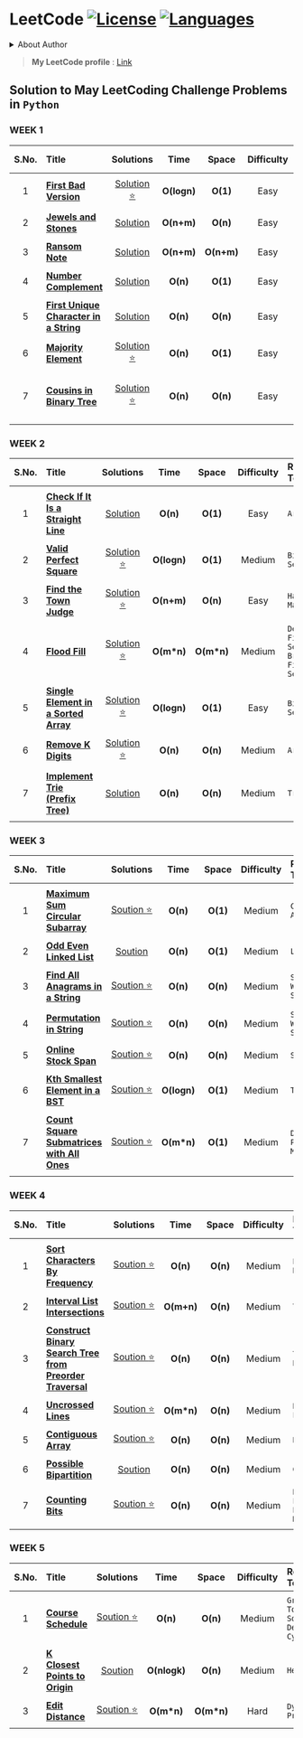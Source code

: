 # LeetCode [![License](https://img.shields.io/badge/License-MIT%20License-blue.svg)](LICENSE)  [![Languages](https://img.shields.io/badge/Languages-Python%20%7C%20MySQL%20%7C%20Bash-orange.svg?style=social&logo=python&logoWidth=20)](README.md)

<details>
<summary>About Author</summary>
  
- [ ] Final Year student pursuing Bachelors
- [ ] Looking for Job Opportunities :office:
- [ ] Can be reached out at :email: : maydev22@gmail.com

</details>

> **My LeetCode profile** : [Link](https://leetcode.com/maydev22/)

## Solution to May LeetCoding Challenge Problems in ```Python```

### WEEK 1

|  S.No. |                          Title                                       | Solutions |  Time | Space | Difficulty | Related Topics | 
| :---:  |                          :---                                        |  :---:   |  :---: | :---: |    :---:   | :--- |
||||||||
| 1 | [**First Bad Version**](https://leetcode.com/explore/challenge/card/may-leetcoding-challenge/534/week-1-may-1st-may-7th/3316/)             | [Solution :star:](https://github.com/may12day/May-LeetCoding-Challenge/tree/master/Week%201%20May%201st%E2%80%93May%207th/1%20First%20Bad%20Version) | **O(logn)** | **O(1)** | Easy | ```Binary Search``` |
||||||||
| 2 | [**Jewels and Stones**](https://leetcode.com/explore/challenge/card/may-leetcoding-challenge/534/week-1-may-1st-may-7th/3317/)             | [Solution](https://github.com/may12day/May-LeetCoding-Challenge/tree/master/Week%201%20May%201st%E2%80%93May%207th/2%20Jewels%20and%20Stones) | **O(n+m)** | **O(n)** | Easy | ```Set, Array``` |
||||||||
| 3 | [**Ransom Note**](https://leetcode.com/explore/challenge/card/may-leetcoding-challenge/534/week-1-may-1st-may-7th/3318/)             | [Solution](https://github.com/may12day/May-LeetCoding-Challenge/tree/master/Week%201%20May%201st%E2%80%93May%207th/3%20Ransom%20Note) | **O(n+m)** | **O(n+m)** | Easy | ```Hash Map``` |
||||||||
| 4 | [**Number Complement**](https://leetcode.com/explore/challenge/card/may-leetcoding-challenge/534/week-1-may-1st-may-7th/3319/)             | [Solution](https://github.com/may12day/May-LeetCoding-Challenge/tree/master/Week%201%20May%201st%E2%80%93May%207th/4%20Number%20Complement) | **O(n)** | **O(1)** | Easy | ```Bit Manipulation``` |
||||||||
| 5 | [**First Unique Character in a String**](https://leetcode.com/explore/challenge/card/may-leetcoding-challenge/534/week-1-may-1st-may-7th/3320/)             | [Solution](https://github.com/may12day/May-LeetCoding-Challenge/tree/master/Week%201%20May%201st%E2%80%93May%207th/5%20First%20Unique%20Character%20in%20a%20String) | **O(n)** | **O(n)** | Easy | ```Dequeue, Hash Map``` |
||||||||
| 6 | [**Majority Element**](https://leetcode.com/explore/challenge/card/may-leetcoding-challenge/534/week-1-may-1st-may-7th/3321/)             | [Solution :star:](https://github.com/may12day/May-LeetCoding-Challenge/tree/master/Week%201%20May%201st%E2%80%93May%207th/6%20Majority%20Element) | **O(n)** | **O(1)** | Easy | ```Array``` |
||||||||
| 7 | [**Cousins in Binary Tree**](https://leetcode.com/explore/challenge/card/may-leetcoding-challenge/534/week-1-may-1st-may-7th/3322/)             | [Solution :star:](https://github.com/may12day/May-LeetCoding-Challenge/tree/master/Week%201%20May%201st%E2%80%93May%207th/7%20Cousins%20in%20Binary%20Tree) | **O(n)** | **O(n)** | Easy | ```Breadth First Search, Depth First Search, Tree``` |
||||||||

### WEEK 2

|  S.No. |                          Title                                       | Solutions |  Time | Space | Difficulty | Related Topics | 
| :---:  |                          :---                                        |  :---:   |  :---: | :---: |    :---:   | :--- |
||||||||
| 1 | [**Check If It Is a Straight Line**](https://leetcode.com/explore/challenge/card/may-leetcoding-challenge/535/week-2-may-8th-may-14th/3323/)             | [Solution ](https://github.com/may12day/May-LeetCoding-Challenge/tree/master/Week%202%20May%208th%E2%80%93May%2014th/1%20Check%20If%20It%20Is%20a%20Straight%20Line) | **O(n)** | **O(1)** | Easy | ```Array``` |
||||||||
| 2 | [**Valid Perfect Square**](https://leetcode.com/explore/challenge/card/may-leetcoding-challenge/535/week-2-may-8th-may-14th/3324/)             | [Solution :star: ](https://github.com/may12day/May-LeetCoding-Challenge/tree/master/Week%202%20May%208th%E2%80%93May%2014th/2%20Valid%20Perfect%20Square) | **O(logn)** | **O(1)** | Medium | ```Binary Search``` |
||||||||
| 3 | [**Find the Town Judge**](https://leetcode.com/explore/challenge/card/may-leetcoding-challenge/535/week-2-may-8th-may-14th/3325/)             | [Solution :star: ](https://github.com/may12day/May-LeetCoding-Challenge/tree/master/Week%202%20May%208th%E2%80%93May%2014th/3%20Find%20the%20Town%20Judge) | **O(n+m)** | **O(n)** | Easy | ```Hash Map``` |
||||||||
| 4 | [**Flood Fill**](https://leetcode.com/explore/challenge/card/may-leetcoding-challenge/535/week-2-may-8th-may-14th/3326/)             | [Solution :star: ](https://github.com/may12day/May-LeetCoding-Challenge/tree/master/Week%202%20May%208th%E2%80%93May%2014th/4%20Flood%20Fill) | **O(m*n)** | **O(m*n)** | Medium | ```Depth First Search, Breadth First Search``` |
||||||||
| 5 | [**Single Element in a Sorted Array**](https://leetcode.com/explore/challenge/card/may-leetcoding-challenge/535/week-2-may-8th-may-14th/3327/)             | [Solution :star: ](https://github.com/may12day/May-LeetCoding-Challenge/tree/master/Week%202%20May%208th%E2%80%93May%2014th/5%20Single%20Element%20in%20a%20Sorted%20Array) | **O(logn)** | **O(1)** | Easy | ```Binary Search``` |
||||||||
| 6 | [**Remove K Digits**](https://leetcode.com/explore/challenge/card/may-leetcoding-challenge/535/week-2-may-8th-may-14th/3328/)             | [Solution :star: ](https://github.com/may12day/May-LeetCoding-Challenge/tree/master/Week%202%20May%208th%E2%80%93May%2014th/6%20Remove%20K%20Digits) | **O(n)** | **O(n)** | Medium | ```Array``` |
||||||||
| 7 | [**Implement Trie (Prefix Tree)**](https://leetcode.com/explore/challenge/card/may-leetcoding-challenge/535/week-2-may-8th-may-14th/3329/)             | [Solution ](https://github.com/may12day/May-LeetCoding-Challenge/tree/master/Week%202%20May%208th%E2%80%93May%2014th/7%20Implement%20Trie%20(Prefix%20Tree)) | **O(n)** | **O(n)** | Medium | ```Trie``` |
||||||||

### WEEK 3

|  S.No. |                          Title                                       | Solutions |  Time | Space | Difficulty | Related Topics | 
| :---:  |                          :---                                        |  :---:   |  :---: | :---: |    :---:   | :--- |
||||||||
| 1 | [**Maximum Sum Circular Subarray**](https://leetcode.com/explore/challenge/card/may-leetcoding-challenge/536/week-2-may-8th-may-14th/3330/)             | [Soution :star: ](https://github.com/may12day/May-LeetCoding-Challenge/tree/master/Week%203%20May%2015th%E2%80%93May%2021st/1%20Maximum%20Sum%20Circular%20Subarray) | **O(n)** | **O(1)** | Medium | ```Circular Array``` |
||||||||
| 2 | [**Odd Even Linked List**](https://leetcode.com/explore/challenge/card/may-leetcoding-challenge/536/week-2-may-8th-may-14th/3331/)             | [Soution ](https://github.com/may12day/May-LeetCoding-Challenge/tree/master/Week%203%20May%2015th%E2%80%93May%2021st/2%20Odd%20Even%20Linked%20List) | **O(n)** | **O(1)** | Medium | ```LinkedList``` |
||||||||
| 3 | [**Find All Anagrams in a String**](https://leetcode.com/explore/challenge/card/may-leetcoding-challenge/536/week-2-may-8th-may-14th/3332/)             | [Soution :star: ](https://github.com/may12day/May-LeetCoding-Challenge/tree/master/Week%203%20May%2015th%E2%80%93May%2021st/3%20Find%20All%20Anagrams%20in%20a%20String) | **O(n)** | **O(n)** | Medium | ```Sliding Window, Strings``` |
||||||||
| 4 | [**Permutation in String**](https://leetcode.com/explore/challenge/card/may-leetcoding-challenge/536/week-2-may-8th-may-14th/3333/)             | [Soution :star: ](https://github.com/may12day/May-LeetCoding-Challenge/tree/master/Week%203%20May%2015th%E2%80%93May%2021st/4%20Permutation%20in%20String) | **O(n)** | **O(n)** | Medium | ```Sliding Window, Strings``` |
||||||||
| 5 | [**Online Stock Span**](https://leetcode.com/explore/challenge/card/may-leetcoding-challenge/536/week-2-may-8th-may-14th/3334/)             | [Soution :star: ](https://github.com/may12day/May-LeetCoding-Challenge/tree/master/Week%203%20May%2015th%E2%80%93May%2021st/5%20Online%20Stock%20Span) | **O(n)** | **O(n)** | Medium | ```Stack``` |
||||||||
| 6 | [**Kth Smallest Element in a BST**](https://leetcode.com/explore/challenge/card/may-leetcoding-challenge/536/week-2-may-8th-may-14th/3335/)             | [Soution :star: ](https://github.com/may12day/May-LeetCoding-Challenge/tree/master/Week%203%20May%2015th%E2%80%93May%2021st/6%20Kth%20Smallest%20Element%20in%20a%20BST) | **O(logn)** | **O(1)** | Medium | ```Tree``` |
||||||||
| 7 | [**Count Square Submatrices with All Ones**](https://leetcode.com/explore/challenge/card/may-leetcoding-challenge/536/week-2-may-8th-may-14th/3336/)             | [Soution :star: ](https://github.com/may12day/May-LeetCoding-Challenge/tree/master/Week%203%20May%2015th%E2%80%93May%2021st/7%20Count%20Square%20Submatrices%20with%20All%20Ones) | **O(m*n)** | **O(1)** | Medium | ```Dynamic Programming, Matrix``` |
||||||||

### WEEK 4

|  S.No. |                          Title                                       | Solutions |  Time | Space | Difficulty | Related Topics | 
| :---:  |                          :---                                        |  :---:   |  :---: | :---: |    :---:   | :--- |
||||||||
| 1 | [**Sort Characters By Frequency**](https://leetcode.com/explore/challenge/card/may-leetcoding-challenge/537/week-4-may-22nd-may-28th/3337/)             | [Soution :star: ](https://github.com/may12day/May-LeetCoding-Challenge/tree/master/Week%204%20May%2022nd%E2%80%93May%2028th/1%20Sort%20Characters%20By%20Frequency) | **O(n)** | **O(n)** | Medium | ```Bucket Sort, Heap, String``` |
||||||||
| 2 | [**Interval List Intersections**](https://leetcode.com/explore/challenge/card/may-leetcoding-challenge/537/week-4-may-22nd-may-28th/3338/)             | [Soution :star: ](https://github.com/may12day/May-LeetCoding-Challenge/tree/master/Week%204%20May%2022nd%E2%80%93May%2028th/2%20Interval%20List%20Intersections) | **O(m+n)** | **O(n)** | Medium | ```Two pointers``` |
||||||||
| 3 | [**Construct Binary Search Tree from Preorder Traversal**](https://leetcode.com/explore/challenge/card/may-leetcoding-challenge/537/week-4-may-22nd-may-28th/3339/)             | [Soution :star: ](https://github.com/may12day/May-LeetCoding-Challenge/tree/master/Week%204%20May%2022nd%E2%80%93May%2028th/3%20Construct%20Binary%20Search%20Tree%20from%20Preorder%20Traversal) | **O(n)** | **O(n)** | Medium | ```Tree, Stack, Recursion``` |
||||||||
| 4 | [**Uncrossed Lines**](https://leetcode.com/explore/challenge/card/may-leetcoding-challenge/537/week-4-may-22nd-may-28th/3340/)             | [Soution :star: ](https://github.com/may12day/May-LeetCoding-Challenge/tree/master/Week%204%20May%2022nd%E2%80%93May%2028th/4%20Uncrossed%20Lines) | **O(m*n)** | **O(n)** | Medium | ```Dynamic Programming``` |
||||||||
| 5 | [**Contiguous Array**](https://leetcode.com/explore/challenge/card/may-leetcoding-challenge/537/week-4-may-22nd-may-28th/3341/)             | [Soution :star: ](https://github.com/may12day/May-LeetCoding-Challenge/tree/master/Week%204%20May%2022nd%E2%80%93May%2028th/5%20Contiguous%20Array) | **O(n)** | **O(n)** | Medium | ```Hash Map``` |
||||||||
| 6 | [**Possible Bipartition**](https://leetcode.com/explore/challenge/card/may-leetcoding-challenge/537/week-4-may-22nd-may-28th/3342/)             | [Soution ](https://github.com/may12day/May-LeetCoding-Challenge/tree/master/Week%204%20May%2022nd%E2%80%93May%2028th/6%20Possible%20Bipartition) | **O(n)** | **O(n)** | Medium | ```Graph``` |
||||||||
| 7 | [**Counting Bits**](https://leetcode.com/explore/challenge/card/may-leetcoding-challenge/537/week-4-may-22nd-may-28th/3343/)             | [Soution :star:](https://github.com/may12day/May-LeetCoding-Challenge/tree/master/Week%204%20May%2022nd%E2%80%93May%2028th/7%20Counting%20Bits) | **O(n)** | **O(n)** | Medium | ```Dynamic Programming, Bit Manipulation``` |
||||||||

### WEEK 5

|  S.No. |                          Title                                       | Solutions |  Time | Space | Difficulty | Related Topics | 
| :---:  |                          :---                                        |  :---:   |  :---: | :---: |    :---:   | :--- |
||||||||
| 1 | [**Course Schedule**](https://leetcode.com/explore/challenge/card/may-leetcoding-challenge/538/week-4-may-22nd-may-28th/3344/)             | [Soution :star: ](https://github.com/may12day/May-LeetCoding-Challenge/tree/master/Week%204%20May%2022nd%E2%80%93May%2028th/1%20Course%20Schedule) | **O(n)** | **O(n)** | Medium | ```Graph, Topological Sort, Detect Cycle``` |
||||||||
| 2 | [**K Closest Points to Origin**](https://leetcode.com/explore/challenge/card/may-leetcoding-challenge/538/week-4-may-22nd-may-28th/3345/)             | [Soution ](https://github.com/may12day/May-LeetCoding-Challenge/tree/master/Week%204%20May%2022nd%E2%80%93May%2028th/2%20K%20Closest%20Points%20to%20Origin) | **O(nlogk)** | **O(n)** | Medium | ```Heap``` |
||||||||
| 3 | [**Edit Distance**](https://leetcode.com/explore/challenge/card/may-leetcoding-challenge/538/week-4-may-22nd-may-28th/3346/)             | [Soution :star: ](https://github.com/may12day/May-LeetCoding-Challenge/tree/master/Week%204%20May%2022nd%E2%80%93May%2028th/3%20Edit%20Distance) | **O(m*n)** | **O(m*n)** | Hard | ```Dynamic Programming``` |
||||||||